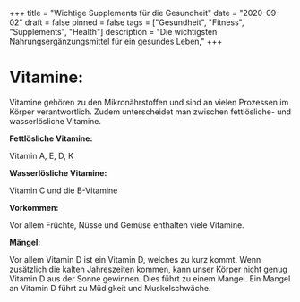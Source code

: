 +++
title = "Wichtige Supplements für die Gesundheit"
date = "2020-09-02"
draft = false
pinned = false
tags = ["Gesundheit", "Fitness", "Supplements", "Health"]
description = "Die wichtigsten Nahrungsergänzungsmittel für ein gesundes Leben,"
+++
# **Vitamine:**

Vitamine gehören zu den Mikronährstoffen und sind an vielen Prozessen im Körper verantwortlich.  Zudem unterscheidet man zwischen fettlösliche- und wasserlösliche Vitamine.

**Fettlösliche Vitamine:**

Vitamin A, E, D, K

**Wasserlösliche Vitamine:**

Vitamin C und  die B-Vitamine

**Vorkommen:**

Vor allem Früchte, Nüsse und Gemüse enthalten viele Vitamine. 

**Mängel:**

Vor allem Vitamin D ist ein Vitamin D, welches zu kurz kommt. Wenn zusätzlich die kalten Jahreszeiten kommen, kann unser Körper nicht genug Vitamin D aus der Sonne gewinnen. Dies führt zu einem Mangel. Ein Mangel an Vitamin D führt zu Müdigkeit und Muskelschwäche.